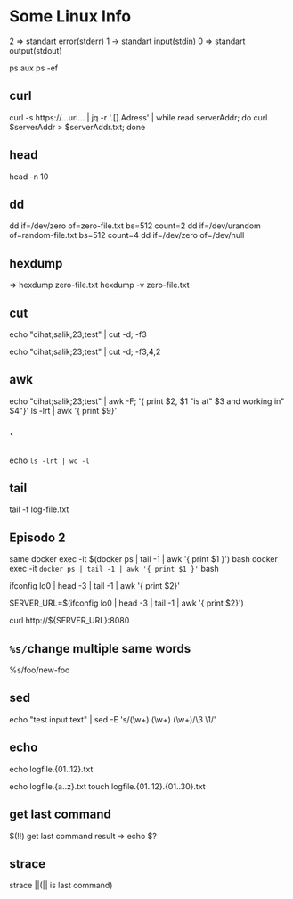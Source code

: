 # Some Linux Info

2 => standart error(stderr)
1 -> standart input(stdin)
0 => standart output(stdout)

ps aux
ps -ef

## curl

curl -s https://...url... | jq -r '.[].Adress' | while read serverAddr; do curl $serverAddr > $serverAddr.txt; done

## head

head -n 10

## dd

dd if=/dev/zero of=zero-file.txt bs=512 count=2
dd if=/dev/urandom of=random-file.txt bs=512 count=4
dd if=/dev/zero of=/dev/null

## hexdump

=> hexdump zero-file.txt
hexdump -v zero-file.txt

## cut

echo "cihat;salik;23;test" | cut -d\; -f3

echo "cihat;salik;23;test" | cut -d\; -f3,4,2

## awk

echo "cihat;salik;23;test" | awk -F\; '{ print $2, $1 "is at" $3 and working in" $4"}'
ls -lrt | awk '{ print $9}'

## `

echo `ls -lrt | wc -l`

## tail

tail -f log-file.txt

## Episodo 2

same
docker exec -it $(docker ps | tail -1 | awk '{ print $1 }') bash
docker exec -it `docker ps | tail -1 | awk '{ print $1 }'` bash

ifconfig lo0 | head -3 | tail -1 | awk '{ print $2}'

SERVER_URL=$(ifconfig lo0 | head -3 | tail -1 | awk '{ print $2}')

curl http://${SERVER_URL}:8080

## `%s/`change multiple same words

%s/foo/new-foo

## sed

echo "test input text" | sed -E 's/(\w+) (\w+) (\w+)/\3 \1/'

## echo

echo logfile.{01..12}.txt

echo logfile.{a..z}.txt
touch logfile.{01..12}.{01..30}.txt

## get last command

$(!!)
get last command result => echo $?

## strace

strace ||(|| is last command)
